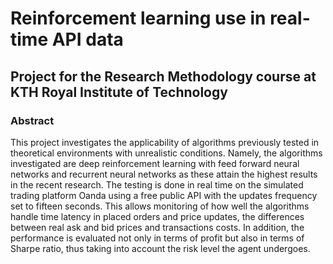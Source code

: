 # Reinforcement learning use in real-time API data
## Project for the Research Methodology course at KTH Royal Institute of Technology

### Abstract
This  project investigates  the  applicability  of  algorithms  previously  tested  in  theoretical environments  with  unrealistic  conditions. Namely, the  algorithms  investigated  are  deep reinforcement  learning  with  feed  forward  neural  networks  and  recurrent  neural  networks  as these attain the highest results in the recent research.  The testing is done in real time on the simulated trading platform Oanda using a free public API with the updates frequency set to fifteen seconds.  This allows monitoring of how well the algorithms handle time latency in placed orders and price updates, the differences between real ask and bid prices and transactions costs. In addition, the performance is evaluated not only in terms of profit but also in terms of Sharpe ratio, thus taking into account the risk level the agent undergoes.

